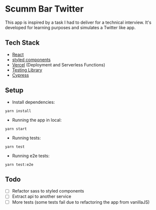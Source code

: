 # Scumm Bar Twitter

This app is inspired by a task I had to deliver for a technical interview.
It's developed for learning purposes and simulates a Twitter like app.

<h2>Tech Stack</h2>

- [React](https://es.reactjs.org)
- [styled components](https://styled-components.com)
- [Vercel](https://vercel.com) (Deployment and Serverless Functions)
- [Testing Library](https://testing-library.com)
- [Cypress](https://www.cypress.io)

<h2>Setup</h2>

- Install dependencies:

```shell
yarn install
```

- Running the app in local:

```shell
yarn start
```

- Running tests:

```shell
yarn test
```

- Running e2e tests:

```shell
yarn test:e2e
```

<h2>Todo </h2>

- [ ] Refactor sass to styled components
- [ ] Extract api to another service
- [ ] More tests (some tests fail due to refactoring the app from vanillaJS)
